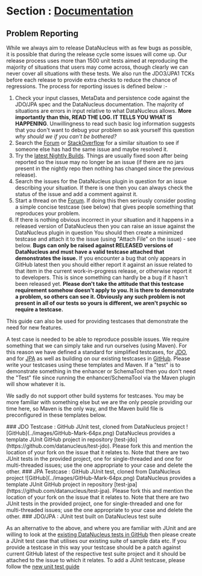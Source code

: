 <head><title>Problem Reporting</title></head>

# Section : [Documentation](index.html) 


## Problem Reporting

While we always aim to release DataNucleus with as few bugs as possible, it is possible that 
during the release cycle some issues will come up. Our release process uses more than 1500 
unit tests aimed at reproducing the majority of situations that users may come across, though
clearly we can never cover all situations with these tests. We also run the JDO3/JPA1 TCKs
before each release to provide extra checks to reduce the chance of regressions. The process 
for reporting issues is defined below :-

1. Check your input classes, MetaData and persistence code against the JDO/JPA spec and the DataNucleus documentation. 
The majority of situations are errors in input relative to what DataNucleus allows. __More importantly than this, 
READ THE LOG. IT TELLS YOU WHAT IS HAPPENING__. Unwillingness to read such basic log information suggests that you 
don't want to debug your problem so ask yourself this question _why should we if you can't be bothered?_
2. Search the [Forum](http://forum.datanucleus.org) or [StackOverflow](http://www.stackoverflow.com) for a similar situation to see if someone else has had the same issue and maybe resolved it.
3. Try the [latest Nightly Builds](http://www.datanucleus.org/downloads/maven2-nightly/org/datanucleus). Things are usually fixed soon after 
being reported so the issue may no longer be an issue (if there are no jars present in the nightly repo then nothing has changed since the previous release).
4. Search the issues for the DataNucleus plugin in question for an issue describing your situation. 
If there is one then you can always check the status of the issue and add a comment against it.
5. Start a thread on the [Forum](http://forum.datanucleus.org). If doing this then seriously consider posting a simple concise testcase (see below) 
that gives people something that reproduces your problem.
6. If there is nothing obvious incorrect in your situation and it happens in a released version of DataNucleus then you can raise an issue against the DataNucleus plugin in question
You should then create a minimized testcase and attach it to the issue (using "Attach File" on the issue) - see below. 
__Bugs can only be raised against RELEASED versions of DataNucleus and must have a valid testcase attached that demonstrates the issue.__ 
If you encounter a bug that only appears in GitHub latest then you should either report it against an issue related to that item in the current 
work-in-progress release, or otherwise report it to developers. This is since something can hardly be a bug if it hasn't been released yet.
__Please don't take the attitude that this testcase requirement somehow doesn't apply to you. It is there to demonstrate a problem, so others can see it. 
Obviously any such problem is not present in all of our tests so yours is different, we aren't psychic so require a testcase.__

This guide can also be used for providing testcases that demonstrate the need for new features.

A test case is needed to be able to reproduce possible issues. We require something that we can simply take and run ourselves (using Maven).
For this reason we have defined a standard for simplified testcases, for [JDO](#jdo), and for [JPA](#jpa) as well as building on our 
existing testcases in [GitHub](#github). Please write your testcases using these templates and Maven. If a "test" is to demonstrate something in
the enhancer or SchemaTool then you don't need the "Test" file since running the enhancer/SchemaTool via the Maven plugin will show whatever it is.

We sadly do not support other build systems for testcases. You may be more familiar with something else but we are the only people providing
our time here, so Maven is the only way, and the Maven build file is preconfigured in these templates below.


<a name="jdo"/>
### JDO Testcase : GitHub JUnit test, cloned from DataNucleus project
![GitHub](../images/GitHub-Mark-64px.png)
DataNucleus provides a template JUnit GitHub project in repository [test-jdo](https://github.com/datanucleus/test-jdo).
Please fork this and mention the location of your fork on the issue that it relates to. Note that there are two JUnit 
tests in the provided project, one for single-threaded and one for multi-threaded issues; use the one appropriate to your case and delete the other.

<a name="jpa"/>
### JPA Testcase : GitHub JUnit test, cloned from DataNucleus project
![GitHub](../images/GitHub-Mark-64px.png)
DataNucleus provides a template JUnit GitHub project in repository [test-jpa](https://github.com/datanucleus/test-jpa).
Please fork this and mention the location of your fork on the issue that it relates to. Note that there are two JUnit 
tests in the provided project, one for single-threaded and one for multi-threaded issues; use the one appropriate to your case and delete the other.

<a name="github"/>
### JDO/JPA : JUnit test built on DataNucleus test suite

As an alternative to the above, and where you are familiar with JUnit and are willing to look at the 
[existing DataNucleus tests in GitHub](development/tests.html) then please create a JUnit test case that 
utilises our existing suite of sample data etc. If you provide a testcase in this way your testcase should be a patch against current GitHub latest
of the respective test suite project and it should be attached to the issue to which it relates. To add a JUnit testcase, please follow the 
[new unit test guide](development/tests.html#Adding_Unit_Tests)
